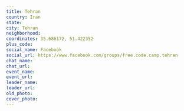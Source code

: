 ```yaml
---
title: Tehran
country: Iran
state: 
city: Tehran
neighborhood: 
coordinates: 35.686172, 51.422352
plus_code:
social_name: Facebook
social_url: https://www.facebook.com/groups/free.code.camp.tehran
chat_name:
chat_url:
event_name:
event_url:
leader_name:
leader_url:
old_photo: 
cover_photo:
---
```

